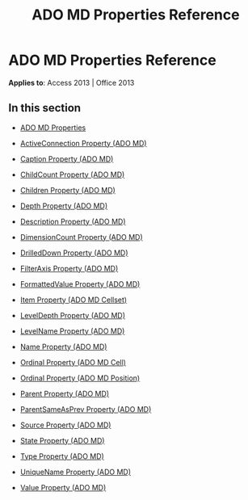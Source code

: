 ﻿---
title: ADO MD Properties Reference
TOCTitle: ADO MD Properties
ms:assetid: 170d5ec5-3274-44c2-adf9-c4dd311f45c2
ms:mtpsurl: https://msdn.microsoft.com/library/JJ248925(v=office.15)
ms:contentKeyID: 48543441
ms.date: 09/18/2015
mtps_version: v=office.15
---

# ADO MD Properties Reference


**Applies to**: Access 2013 | Office 2013

## In this section

  - [ADO MD Properties](ado-md-properties.md)

  - [ActiveConnection Property (ADO MD)](activeconnection-property-ado-md.md)

  - [Caption Property (ADO MD)](caption-property-ado-md.md)

  - [ChildCount Property (ADO MD)](childcount-property-ado-md.md)

  - [Children Property (ADO MD)](children-property-ado-md.md)

  - [Depth Property (ADO MD)](depth-property-ado-md.md)

  - [Description Property (ADO MD)](description-property-ado-md.md)

  - [DimensionCount Property (ADO MD)](dimensioncount-property-ado-md.md)

  - [DrilledDown Property (ADO MD)](drilleddown-property-ado-md.md)

  - [FilterAxis Property (ADO MD)](filteraxis-property-ado-md.md)

  - [FormattedValue Property (ADO MD)](formattedvalue-property-ado-md.md)

  - [Item Property (ADO MD Cellset)](item-property-ado-md-cellset.md)

  - [LevelDepth Property (ADO MD)](leveldepth-property-ado-md.md)

  - [LevelName Property (ADO MD)](levelname-property-ado-md.md)

  - [Name Property (ADO MD)](name-property-ado-md.md)

  - [Ordinal Property (ADO MD Cell)](ordinal-property-ado-md-cell.md)

  - [Ordinal Property (ADO MD Position)](ordinal-property-ado-md-position.md)

  - [Parent Property (ADO MD)](parent-property-ado-md.md)

  - [ParentSameAsPrev Property (ADO MD)](parentsameasprev-property-ado-md.md)

  - [Source Property (ADO MD)](source-property-ado-md.md)

  - [State Property (ADO MD)](state-property-ado-md.md)

  - [Type Property (ADO MD)](type-property-ado-md.md)

  - [UniqueName Property (ADO MD)](uniquename-property-ado-md.md)

  - [Value Property (ADO MD)](value-property-ado-md.md)

